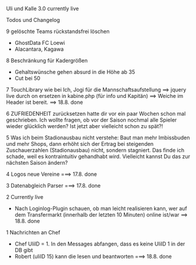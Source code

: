 Uli und Kalle 3.0
currently live


Todos und Changelog

9 gelöschte Teams rückstandsfrei löschen
- GhostData FC Loewi
- Alacantara, Kagawa

8 Beschränkung für Kadergrößen
- Gehaltswünsche gehen absurd in die Höhe ab 35
- Cut bei 50

7 TouchLibrary wie bei Ich, Jogi für die Mannschaftsaufstellung
==> jquery live durch on ersetzen in kabine.php (für info und Kapitän)
==> Weiche im Header ist bereit.
==> 18.8. done

6 ZUFRIEDENHEIT zurücksetzen
hatte dir vor ein paar Wochen schon mal geschrieben. Ich wollte fragen, ob vor der Saison nochmal alle Spieler wieder glücklich werden? Ist jetzt aber vielleicht schon zu spät?!

5 Was ich beim Stadionausbau nicht verstehe: Baut man mehr Imbissbuden und mehr Shops, dann erhöht sich der Ertrag bei steigenden Zuschauerzahlen (Stadionausbau) nicht, sondern stagniert. Das finde ich schade, weil es kontraintuitiv gehandhabt wird. Vielleicht kannst Du das zur nächsten Saison ändern?

4 Logos neue Vereine
===> 17.8. done

3 Datenabgleich Parser
===> 17.8. done

2 Currently live
- Nach Loginlog-Plugin schauen, ob man leicht realisieren kann, wer auf dem Transfermarkt (innerhalb der letzten 10 Minuten) online ist/war
==> 18.8. done

1 Nachrichten an Chef
- Chef UliID = 1. In den Messages abfangen, dass es keine UliID 1 in der DB gibt
- Robert (uliID 15) kann die lesen und beantworten
===> 18.8. done

